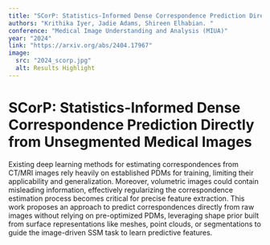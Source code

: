 ```yaml
---
title: "SCorP: Statistics-Informed Dense Correspondence Prediction Directly from Unsegmented Medical Images"
authors: "Krithika Iyer, Jadie Adams, Shireen Elhabian. "
conference: "Medical Image Understanding and Analysis (MIUA)"
year: "2024"
link: "https://arxiv.org/abs/2404.17967"
image:
  src: "2024_scorp.jpg"
  alt: Results Highlight
---
```


# SCorP: Statistics-Informed Dense Correspondence Prediction Directly from Unsegmented Medical Images
Existing deep learning methods for estimating correspondences from CT/MRI images rely heavily on established PDMs for training, limiting their applicability and generalization. Moreover, volumetric images could contain misleading information, effectively regularizing the correspondence estimation process becomes critical for precise feature extraction. This work proposes an approach to predict correspondences directly from raw images without relying on pre-optimized PDMs, leveraging shape prior built from surface representations like meshes, point clouds, or segmentations to guide the image-driven SSM task to learn predictive features.